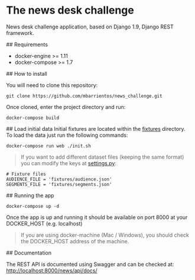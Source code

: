 # The news desk challenge

News desk challenge application, based on Django 1.9, Django REST framework.

## Requirements

* docker-engine >= 1.11
* docker-compose >= 1.7 

## How to install

You will need to clone this repository:
```
git clone https://github.com/mbarrientos/news_challenge.git
```
Once cloned, enter the project directory and run:
```
docker-compose build
```
## Load initial data
Initial fixtures are located within the [fixtures](./fixtures/) directory. To load the data just run the following commands:
```
docker-compose run web ./init.sh
```
> If you want to add different dataset files (keeping the same format) you can modify the keys at [settings.py](./news_desk/settings.py):
``` 
# Fixture files
AUDIENCE_FILE = 'fixtures/audience.json'
SEGMENTS_FILE = 'fixtures/segments.json'
```

## Running the app
```
docker-compose up -d
```
Once the app is up and running it should be available on port 8000 at your DOCKER_HOST (e.g. localhost)
> If you are using docker-machine (Mac / Windows), you should check the DOCKER_HOST address of the machine.

## Documentation

The REST API is documented using Swagger and can be checked at: [http://localhost:8000/news/api/docs/](http://localhost:8000/news/api/docs/)

